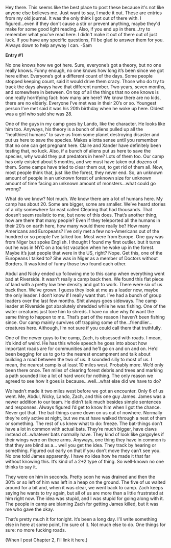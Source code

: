 Hey there. This seems like the best place to post these because it's not like anyone else believes me. Just want to say, I made it out. These are entries from my old journal. It was the only think I got out of there with. I figured...even if they don't cause a stir or prevent anything, maybe they'd make for some good light reading. Also, if you end up in there...try to remember what you've read here. I didn't make it out of there out of just luck. If you have any specific questions, I'll be glad to answer them for you. Always down to help anyway I can. -Sam

**Entry #1**

No one knows how we got here. Sure, everyone’s got a theory, but no one really knows. Funny enough, no one knows how long it’s been since we got here either. Everyone’s got a different count of the days. Some people stopped keeping count, said it would drive them crazy. Those who do try to track the days always have that different number. Two years, seven months, and somewhere in between. On top of all the things that no one knows is one really horrifying fact: how many are here? We know there are no kids, there are no elderly. Everyone I’ve met was in their 20’s or so. Youngest person I’ve met said it was his 20th birthday when he woke up here. Oldest was a girl who said she was 28.

One of the guys in my camp goes by Lando, like the character. He looks like him too. Anyways, his theory is a bunch of aliens pulled up all the “healthiest humans” to save us from some planet destroying disaster and put us here to save the species. Makes a lotta sense until you remember that no one can get pregnant here. Claire and Xander have definitely been testing that, no luck. Also, if a bunch of aliens put us here to save the species, why would they put predators in here? Lots of them too. Our camp has only existed about 5 months, and we must have taken out dozens of them. Some camps have tried to clear them out, to get rid of them all. Now, most people think that, just like the forest, they never end. So, an unknown amount of people in an unknown forest of unknown size for unknown amount of time facing an unknown amount of monsters…what could go wrong?

What do we know? Not much. We know there are a lot of humans here. My camp has about 20. Some are bigger, some are smaller. We’ve heard stories of a city somewhere far east called Clearing that had thousands. That doesn’t seem realistic to me, but none of this does. That’s another thing, how are there that many people? Even if they teleported all the humans in their 20’s on earth here, how many would there really be? How many Americans and Europeans? I’ve only met a few non-Americans out of the hundred or so people I’ve talked too. Most were from Europe. One guy was from Niger but spoke English. I thought I found my first outlier. but it turns out he was in NYC on a tourist vacation when he woke up in the forest. Maybe it’s just people that were in the US, right? Nope. Get this, one of the Europeans I talked to? She was in Niger as a member of Doctors without Borders. It was kind of funny those two found each other.

Abdul and Nicky ended up following me to this camp when everything went bad at Riverside. It wasn’t really a camp back then. We found this flat piece of land with a pretty low tree density and got to work. There were six of us back then. We’ve grown. I guess they look at me as a leader now, maybe the only leader. I don’t know if I really want that. I’ve had a bunch of group leaders over the last few months. Shit always goes sideways. The camp leader at Riverside got absolutely shredded while he was fishing. One of the water creatures just tore him to shreds. I have no clue why I’d want the same thing to happen to me. That’s part of the reason I haven’t been fishing since. Our camp mainly survives off trapping some of the…friendlier…creatures here. Although, I’m not sure if you could call them that truthfully.

One of the newer guys to the camp, Zach, is obsessed with roads. I mean, it’s kind of weird. He has this whole speech he goes into about how important roads are for communities and he’ll go on and on and on. He’d been begging for us to go to the nearest encampment and talk about building a road between the two of us. It sounded silly to most of us. I mean, the nearest camp is at least 10 miles west. Probably more. We’d only been there once. Ten miles of clearing forest debris and trees and marking a path sounded like a lot of hard work for nothing. The only reason we agreed to see how it goes is because...well…what else did we have to do?

We hadn’t made it two miles west before we got an encounter. Only 6 of us went. Me, Abdul, Nicky, Lando, Zach, and this one guy James. James was a newer addition to our team. He didn’t talk much besides simple sentences and responses. Always figured I’d get to know him when I got the chance. Never got that. The bat-things came down on us out of nowhere. Normally they’re only active at night, but we must have walked through a nest of them or something. The rest of us knew what to do: freeze. The bat-things don’t have a lot in common with actual bats. They’re much bigger, have claws instead of…whatever bats normally have. They kind of look like gargoyles if their wings were on there arms. Anyways, one thing they have in common is that they are blind as a… well you get the idea. They track by hearing or something. Figured out early on that if you don’t move they can’t see you. No one told James apparently. I have no idea how he made it that far without knowing this. It’s kind of a 2+2 type of thing. So well-known no one thinks to say it.

They were on him in seconds. Pretty soon he was drained and then the 30% or so left of him was left in a heap on the ground. The five of us waited around for a bit and, when it was clear, we went back to camp. Zach keeps saying he wants to try again, but all of us are more than a little frustrated at him right now. The idea was stupid, and I was stupid for going along with it. The people in camp are blaming Zach for getting James killed, but it was me who gave the okay.

That’s pretty much it for tonight. It’s been a long day. I’ll write something else in here at some point, I’m sure of it. Not much else to do. One things for sure: no more fucking roads.

(When I post Chapter 2, I'll link it here.)